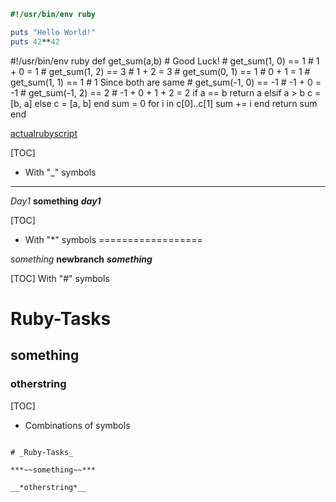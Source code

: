 ```ruby
#!/usr/bin/env ruby

puts "Hello World!"
puts 42**42
```

#!/usr/bin/env ruby
def get_sum(a,b)
    # Good Luck!
    # get_sum(1, 0) == 1   # 1 + 0 = 1
	# get_sum(1, 2) == 3   # 1 + 2 = 3
	# get_sum(0, 1) == 1   # 0 + 1 = 1
	# get_sum(1, 1) == 1   # 1 Since both are same
	# get_sum(-1, 0) == -1 # -1 + 0 = -1
	# get_sum(-1, 2) == 2  # -1 + 0 + 1 + 2 = 2
	if a == b
	  	return a
	elsif a > b
		c = [b, a]
	else
		c = [a, b]
	end
	sum = 0
	for i in c[0]..c[1]
		sum += i
	end
	return sum
end



[actualrubyscript](codewars2.rb)

[TOC]
* With "_" symbols
------------------

_Day1_
__something__
___day1___

[TOC]
- With "*" symbols
==================

*something*
**newbranch**
***something***

[TOC]
With "#" symbols

# Ruby-Tasks
## something
### otherstring

[TOC]
+ Combinations of symbols
~~~~~~~~~~~~~~~~~~~~~~~~~

# _Ruby-Tasks_

***~~something~~***

__*otherstring*__